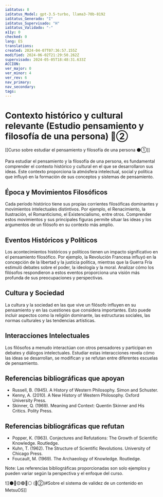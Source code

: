 ```yaml
---
iaStatus: 8
iaStatus_Model: gpt-3.5-turbo, llama3-70b-8192
iaStatus_Generado: "I"
iaStatus_Supervisado: "H"
iaStatus_Validado: "-"
a11y: 0
checked: 0
lang: ES
translations: 
created: 2024-04-07T07:36:57.155Z
modified: 2024-06-02T21:29:50.262Z
supervisado: 2024-05-05T18:48:31.633Z
ACCION: 
ver_major: 0
ver_minor: 4
ver_rev: 6
nav_primary: 
nav_secondary: 
tags:
---
```

# Contexto histórico y cultural relevante (Estudio pensamiento y filosofía de una persona) 🔴②

[[Curso sobre estudiar el pensamiento y filosofía de una persona ⚫①]]

Para estudiar el pensamiento y la filosofía de una persona, es fundamental comprender el contexto histórico y cultural en el que se desarrollaron sus ideas. Este contexto proporciona la atmósfera intelectual, social y política que influyó en la formación de sus conceptos y sistemas de pensamiento.

## Época y Movimientos Filosóficos

Cada período histórico tiene sus propias corrientes filosóficas dominantes y movimientos intelectuales distintivos. Por ejemplo, el Renacimiento, la Ilustración, el Romanticismo, el Existencialismo, entre otros. Comprender estos movimientos y sus principales figuras permite situar las ideas y los argumentos de un filósofo en su contexto más amplio.

## Eventos Históricos y Políticos

Los acontecimientos históricos y políticos tienen un impacto significativo en el pensamiento filosófico. Por ejemplo, la Revolución Francesa influyó en la concepción de la libertad y la justicia política, mientras que la Guerra Fría estimuló debates sobre el poder, la ideología y la moral. Analizar cómo los filósofos respondieron a estos eventos proporciona una visión más profunda de sus preocupaciones y perspectivas.

## Cultura y Sociedad

La cultura y la sociedad en las que vive un filósofo influyen en su pensamiento y en las cuestiones que considera importantes. Esto puede incluir aspectos como la religión dominante, las estructuras sociales, las normas culturales y las tendencias artísticas.

## Interacciones Intelectuales

Los filósofos a menudo interactúan con otros pensadores y participan en debates y diálogos intelectuales. Estudiar estas interacciones revela cómo las ideas se desarrollan, se modifican y se refutan entre diferentes escuelas de pensamiento.

## Referencias bibliográficas que apoyan

* Russell, B. (1945). A History of Western Philosophy. Simon and Schuster.
* Kenny, A. (2010). A New History of Western Philosophy. Oxford University Press.
* Skinner, Q. (1969). Meaning and Context: Quentin Skinner and His Critics. Polity Press.

## Referencias bibliográficas que refutan

* Popper, K. (1963). Conjectures and Refutations: The Growth of Scientific Knowledge. Routledge.
* Kuhn, T. (1962). The Structure of Scientific Revolutions. University of Chicago Press.
* Foucault, M. (1969). The Archaeology of Knowledge. Routledge.

Note: Las referencias bibliográficas proporcionadas son solo ejemplos y pueden variar según la perspectiva y el enfoque del curso.

![[⚫🔴🟡🟢🔵⚪ (🔴②)#Sobre el sistema de validez de un contenido en MetsuOS]]